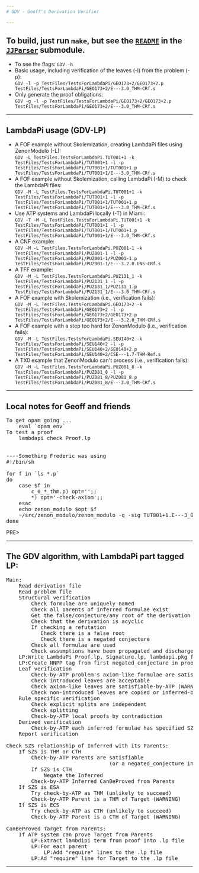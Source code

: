 ```yaml
---
# GDV - Geoff's Derivation Verifier  

---  
```

To build, just run `make`, but see the [`README`](JJParser/README.md) in the [`JJParser`](JJParser)
submodule.
---
- To see the flags: `GDV -h`
- Basic usage, including verification of the leaves (-l) from the problem (-p):  
  `GDV -l -p TestFiles/TestsForLambdaPi/GEO173+2/GEO173+2.p TestFiles/TestsForLambdaPi/GEO173+2/E---3.0_THM-CRf.s`
- Only generate the proof obligations:  
  `GDV -g -l -p TestFiles/TestsForLambdaPi/GEO173+2/GEO173+2.p TestFiles/TestsForLambdaPi/GEO173+2/E---3.0_THM-CRf.s`
---
## LambdaPi usage (GDV-LP)

- A FOF example without Skolemization, creating LambdaPi files using ZenonModulo (-L):  
  `GDV -L TestFiles.TestsForLambdaPi.TUT001+1 -k TestFiles/TestsForLambdaPi/TUT001+1 -l -p TestFiles/TestsForLambdaPi/TUT001+1/TUT001+1.p TestFiles/TestsForLambdaPi/TUT001+1/E---3.0_THM-CRf.s`
- A FOF example without Skolemization, calling LambdaPi (-M) to check the LambdaPi files:  
  `GDV -M -L TestFiles.TestsForLambdaPi.TUT001+1 -k TestFiles/TestsForLambdaPi/TUT001+1 -l -p TestFiles/TestsForLambdaPi/TUT001+1/TUT001+1.p TestFiles/TestsForLambdaPi/TUT001+1/E---3.0_THM-CRf.s`
- Use ATP systems and LambdaPi locally (-T) in Miami:  
  `GDV -T -M -L TestFiles.TestsForLambdaPi.TUT001+1 -k TestFiles/TestsForLambdaPi/TUT001+1 -l -p TestFiles/TestsForLambdaPi/TUT001+1/TUT001+1.p TestFiles/TestsForLambdaPi/TUT001+1/E---3.0_THM-CRf.s`
- A CNF example:  
  `GDV -M -L TestFiles.TestsForLambdaPi.PUZ001-1 -k TestFiles/TestsForLambdaPi/PUZ001-1 -l -p TestFiles/TestsForLambdaPi/PUZ001-1/PUZ001-1.p TestFiles/TestsForLambdaPi/PUZ001-1/E---3.2.0.UNS-CRf.s`
- A TFF example:  
  `GDV -M -L TestFiles.TestsForLambdaPi.PUZ131_1 -k TestFiles/TestsForLambdaPi/PUZ131_1 -l -p TestFiles/TestsForLambdaPi/PUZ131_1/PUZ131_1.p TestFiles/TestsForLambdaPi/PUZ131_1/E---3.0_THM-CRf.s`
- A FOF example with Skolemization (i.e., verification fails):  
  `GDV -M -L TestFiles.TestsForLambdaPi.GEO173+2 -k TestFiles/TestsForLambdaPi/GEO173+2 -l -p TestFiles/TestsForLambdaPi/GEO173+2/GEO173+2.p TestFiles/TestsForLambdaPi/GEO173+2/E---3.2.0_THM-CRf.s`
- A FOF example with a step too hard for ZenonModulo (i.e., verification fails):  
  `GDV -M -L TestFiles.TestsForLambdaPi.SEU140+2 -k TestFiles/TestsForLambdaPi/SEU140+2 -l -p TestFiles/TestsForLambdaPi/SEU140+2/SEU140+2.p TestFiles/TestsForLambdaPi/SEU140+2/CSE---1.7-THM-Ref.s`
- A TX0 example that ZenonModulo can't process (i.e., verification fails):  
  `GDV -M -L TestFiles.TestsForLambdaPi.PUZ081_8 -k TestFiles/TestsForLambdaPi/PUZ081_8 -l -p TestFiles/TestsForLambdaPi/PUZ081_8/PUZ081_8.p TestFiles/TestsForLambdaPi/PUZ081_8/E---3.0_THM-CRf.s`
---
## Local notes for Geoff and friends

<PRE>
To get opam going ...
    eval `opam env`
To test a proof
    lambdapi check Proof.lp


----Something Frederic was using
#!/bin/sh

for f in `ls *.p`
do
    case $f in
        c_0_*_thm.p) opt='';;
        *) opt='-check-axiom';;
    esac
    echo zenon_modulo $opt $f
    ~/src/zenon_modulo/zenon_modulo -q -sig TUT001+1.E---3_0_THM-CRf_s_gdv.Signature -itptp -olpterm -neg-conj c_0_5 $opt $f > ${f%.p}.lp
done
</PRE>PRE>
---
## The GDV algorithm, with LambdaPi part tagged LP:

<PRE>
Main:
    Read derivation file
    Read problem file
    Structural verification
        Check formulae are uniquely named
        Check all parents of inferred formulae exist
        Get the false/conjecture/any root of the derivation
        Check that the derivation is acyclic
        If checking a refutation
           Check there is a false root
           Check there is a negated conjecture
        Check all formulae are used
        Check assumptions have been propagated and discharged at the roots
    LP:Write LambdaPi Proof.lp, Signature.lp, lambdapi.pkg files
    LP:Create NNPP tag from first negated_conjecture in proof (actually the negated_conjecture)
    Leaf verification
        Check-by-ATP problem's axiom-like formulae are satisfiable-by-ATP (WARNING)
        Check introduced leaves are acceptable
        Check axiom-like leaves are satisfiable-by-ATP (WARNING)
        Check non-introduced leaves are copied or inferred-by-ATP from the problem
    Rule specific verification
        Check explicit splits are independent
        Check splitting
        Check-by-ATP local proofs by contradiction
    Derived verification
        Check-by-ATP each inferred formulae has specified SZS relationship with its parents
    Report verification

Check SZS relationship of Inferred with its Parents:
    If SZS is THM or CTH
        Check-by-ATP Parents are satisfiable 
                                 (or a negated_conjecture in Parents, or Inferred is $false)
        If SZS is CTH
            Negate the Inferred
        Check-by-ATP Inferred CanBeProved from Parents
    If SZS is ESA
        Try check-by-ATP as THM (unlikely to succeed)
        Check-by-ATP Parent is a THM of Target (WARNING)
    If SZS is ECS
        Try check-by-ATP as CTH (unlikely to succeed)
        Check-by-ATP Parent is a CTH of Target (WARNING)

CanBeProved Target from Parents:
    If ATP system can prove Target from Parents
        LP:Extract lambdipi term from proof into .lp file
        LP:For each parent
            LP:Add "require" lines to the .lp file
        LP:Ad "require" line for Target to the .lp file
</PRE>
---
